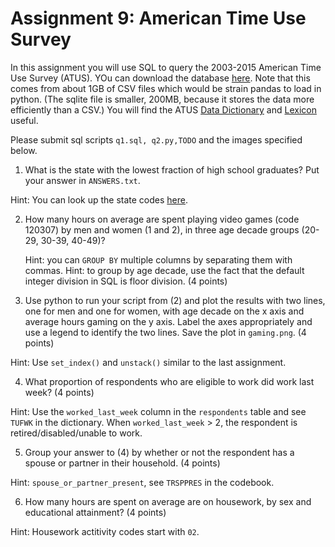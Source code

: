 # Assignment 9: American Time Use Survey
In this assignment you will use SQL to query the 2003-2015 American Time Use Survey (ATUS). YOu can download the database [here](https://uchicago.app.box.com/s/1yvi09mtje40ep21mf4vt3obm70fvsms). Note that this comes from about 1GB of CSV files which would be strain pandas to load in python. (The sqlite file is smaller, 200MB, because it stores the data more efficiently than a CSV.) You will find the ATUS [Data Dictionary](https://www.bls.gov/tus/atuscpscodebk16.pdf) and [Lexicon](https://www.bls.gov/tus/lexiconwex2016.pdf) useful.

Please submit sql scripts `q1.sql, q2.py,TODO` and the images specified below.

1. What is the state with the lowest fraction of high school graduates? Put your answer in `ANSWERS.txt`.

Hint: You can look up the state codes [here](https://www.census.gov/geo/reference/ansi_statetables.html).

2. How many hours on average are spent playing video games (code 120307) by men and women (1 and 2), in three age decade groups (20-29, 30-39, 40-49)?

    Hint: you can `GROUP BY` multiple columns by separating them with commas.
    Hint: to group by age decade, use the fact that the default integer division in SQL is floor division. (4 points)
    
3. Use python to run your script from (2) and plot the results with two lines, one for men and one for women, with age decade on the x axis and average hours gaming on the y axis. Label the axes appropriately and use a legend to identify the two lines. Save the plot in `gaming.png`. (4 points)

Hint: Use `set_index()` and `unstack()` similar to the last assignment.

4. What proportion of respondents who are eligible to work did work last week? (4 points)

Hint: Use the `worked_last_week` column in the `respondents` table and see `TUFWK` in the dictionary. When `worked_last_week` > 2, the respondent is retired/disabled/unable to work.

5. Group your answer to (4) by whether or not the respondent has a spouse or partner in their household. (4 points)

Hint: `spouse_or_partner_present`, see `TRSPPRES` in the codebook.

6. How many hours are spent on average are on housework, by sex and educational attainment? (4 points)

Hint: Housework actitivity codes start with `02`.
